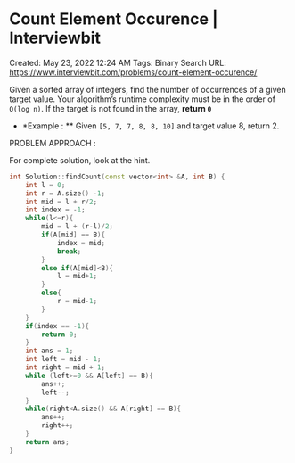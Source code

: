 # Count Element Occurence | Interviewbit

Created: May 23, 2022 12:24 AM
Tags: Binary Search
URL: https://www.interviewbit.com/problems/count-element-occurence/

Given a sorted array of integers, find the number of occurrences of a given target value.
 Your algorithm’s runtime complexity must be in the order of `O(log n)`.
 If the target is not found in the array, **return `0`**

- *Example : ** Given `[5, 7, 7, 8, 8, 10]` and target value 8, return 2.

PROBLEM APPROACH :

For complete solution, look at the hint.

```cpp
int Solution::findCount(const vector<int> &A, int B) {
    int l = 0;
    int r = A.size() -1;
    int mid = l + r/2;
    int index = -1;
    while(l<=r){
        mid = l + (r-l)/2;
        if(A[mid] == B){
            index = mid;
            break;
        }
        else if(A[mid]<B){
            l = mid+1;
        }
        else{
            r = mid-1;
        }
    }
    if(index == -1){
        return 0;
    }
    int ans = 1;
    int left = mid - 1;
    int right = mid + 1;
    while (left>=0 && A[left] == B){
        ans++;
        left--;
    }
    while(right<A.size() && A[right] == B){
        ans++;
        right++;
    }
    return ans;
}
```